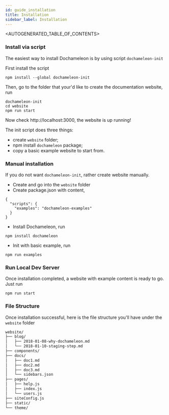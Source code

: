 ```yaml
---
id: guide_installation
title: Installation
sidebar_label: Installation
---
```


<AUTOGENERATED_TABLE_OF_CONTENTS>

### Install via script

The easiest way to install Dochameleon is by using script `dochameleon-init`

First install the script

```
npm install --global dochameleon-init
```

Then, go to the folder that your'd like to create the documentation website, run

```
dochameleon-init
cd website
npm run start
```

Now check http://localhost:3000, the website is up running!

The init script does three things:
* create `website` folder;
* npm install `dochameleon` package;
* copy a basic example website to start from.


### Manual installation

If you do not want `dochameleon-init`, rather create website manually.

- Create and go into the `website` folder
- Create package.json with content,
```
{
  "scripts": {
    "examples": "dochameleon-examples"
  }
}
```
- Install Dochameleon, run
```
npm install dochameleon
```

- Init with basic example, run
```
npm run examples
```

### Run Local Dev Server

Once installation completed, a website with example content is ready to go. Just run

```
npm run start
```

### File Structure

Once installation successful, here is the file structure you'll have under the `website` folder

```bash
website/
├── blog/
│   ├── 2018-01-08-why-dochameleon.md
│   └── 2018-01-10-staging-step.md
├── components/
├── docs/
│   ├── doc1.md
│   ├── doc2.md
│   ├── doc3.md
│   └── sidebars.json
├── pages/
│   ├── help.js
│   ├── index.js
│   └── users.js
├── siteConfig.js
├── static/
└── theme/
```
